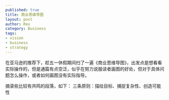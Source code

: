 ```yaml
---
published: true
title: 商业思维导图
layout: post
author: Rex
category: Business
tags:
- vision
- business
- strategy
---
```


在亚马逊的推荐下，趁五一休假期间扫了一遍《商业思维导图》，出发点是想看看实际操作的，但是通篇有点空泛，似乎在努力说服读者画图的好处，但对于具体问题怎么操作，或者如何画图没有实际指导。

摘录些比较有共鸣的段落，如下：
三条原则：描绘目标、捕捉复杂性、创造可能性
